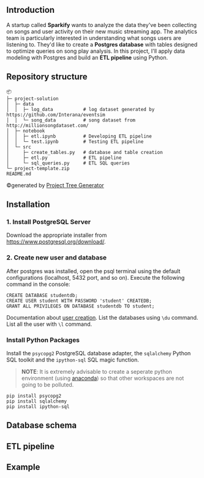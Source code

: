 ## Introduction

A startup called **Sparkify** wants to analyze the data they've been collecting on songs and user activity on their new music streaming app. The analytics team is particularly interested in understanding what songs users are listening to. They'd like to create a **Postgres database** with tables designed to optimize queries on song play analysis. In this project, I'll apply data modeling with Postgres and build an **ETL pipeline** using Python.

## Repository structure

```
📦 
├─ project-solution
│  ├─ data
│  │  ├─ log_data           # log dataset generated by https://github.com/Interana/eventsim
│  │  └─ song_data          # song dataset from http://millionsongdataset.com/
│  ├─ notebook
│  │  ├─ etl.ipynb          # Developing ETL pipeline
│  │  └─ test.ipynb         # Testing ETL pipeline
│  └─ src
│     ├─ create_tables.py   # database and table creation
│     ├─ etl.py             # ETL pipeline
│     └─ sql_queries.py     # ETL SQL queries
└─ project-template.zip
README.md
```
©generated by [Project Tree Generator](https://woochanleee.github.io/project-tree-generator)

## Installation

### 1. Install PostgreSQL Server

Download the appropriate installer from https://www.postgresql.org/download/.

### 2. Create new user and database 

After postgres was installed, open the psql terminal using the default configurations (localhost, 5432 port, and so on).
Execute the following command in the console:

``` console
CREATE DATABASE studentdb;
CREATE USER student WITH PASSWORD 'student' CREATEDB;
GRANT ALL PRIVILEGES ON DATABASE studentdb TO student;
```

Documentation about [user creation](https://www.postgresql.org/docs/8.0/sql-createuser.html). List the databases using `\du` command. List all the user with `\l` command.

### Install Python Packages

Install the `psycopg2` PostgreSQL database adapter, the `sqlalchemy` Python SQL toolkit and the `ipython-sql` SQL magic function.
> **NOTE**:  It is extremely advisable to create a seperate python environment (using [anaconda](https://www.anaconda.com/)) so that other workspaces are not going to be polluted.

```
pip install psycopg2
pip install sqlalchemy
pip install ipython-sql
```

## Database schema


## ETL pipeline


## Example

